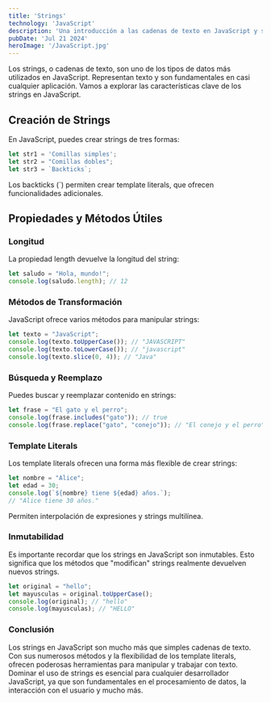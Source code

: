 ```yaml
---
title: 'Strings'
technology: 'JavaScript'
description: 'Una introducción a las cadenas de texto en JavaScript y sus poderosas funcionalidades'
pubDate: 'Jul 21 2024'
heroImage: '/JavaScript.jpg'
---
```

Los strings, o cadenas de texto, son uno de los tipos de datos más utilizados en JavaScript. Representan texto y son fundamentales en casi cualquier aplicación. Vamos a explorar las características clave de los strings en JavaScript.

## Creación de Strings
En JavaScript, puedes crear strings de tres formas:
```javascript
let str1 = 'Comillas simples';
let str2 = "Comillas dobles";
let str3 = `Backticks`;
```
Los backticks (`) permiten crear template literals, que ofrecen funcionalidades adicionales.

## Propiedades y Métodos Útiles
### Longitud
La propiedad length devuelve la longitud del string:

```javascript
let saludo = "Hola, mundo!";
console.log(saludo.length); // 12
```

### Métodos de Transformación
JavaScript ofrece varios métodos para manipular strings:

```javascript
let texto = "JavaScript";
console.log(texto.toUpperCase()); // "JAVASCRIPT"
console.log(texto.toLowerCase()); // "javascript"
console.log(texto.slice(0, 4)); // "Java"
```
### Búsqueda y Reemplazo
Puedes buscar y reemplazar contenido en strings:
```javascript
let frase = "El gato y el perro";
console.log(frase.includes("gato")); // true
console.log(frase.replace("gato", "conejo")); // "El conejo y el perro"
```
### Template Literals
Los template literals ofrecen una forma más flexible de crear strings:

```javascript
let nombre = "Alice";
let edad = 30;
console.log(`${nombre} tiene ${edad} años.`);
// "Alice tiene 30 años."
```
Permiten interpolación de expresiones y strings multilínea.

### Inmutabilidad
Es importante recordar que los strings en JavaScript son inmutables. Esto significa que los métodos que "modifican" strings realmente devuelven nuevos strings.
```javascript
let original = "hello";
let mayusculas = original.toUpperCase();
console.log(original); // "hello"
console.log(mayusculas); // "HELLO"
```

### Conclusión
Los strings en JavaScript son mucho más que simples cadenas de texto. Con sus numerosos métodos y la flexibilidad de los template literals, ofrecen poderosas herramientas para manipular y trabajar con texto. Dominar el uso de strings es esencial para cualquier desarrollador JavaScript, ya que son fundamentales en el procesamiento de datos, la interacción con el usuario y mucho más.